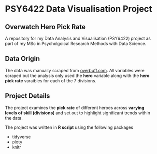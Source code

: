 # PSY6422 Data Visualisation Project

## Overwatch Hero Pick Rate

A repository for my Data Analysis and Visualisation (PSY6422) project as part of my MSc in Psycholgoical Research Methods with Data Science. 

## Data Origin

The data was manually scraped from [overbuff.com](https://www.overbuff.com/heroes). All variables were scraped but the analysis only used the **hero** variable along with the **hero pick rate** varaibles for each of the 7 divisions.

## Project Details

The project examines the **pick rate** of different heroes across **varying levels of skill (divisions)** and set out to highlight significant trends within the data.

The project was written in **R script** using the following packages
- tidyverse
- ploty
- knitr
